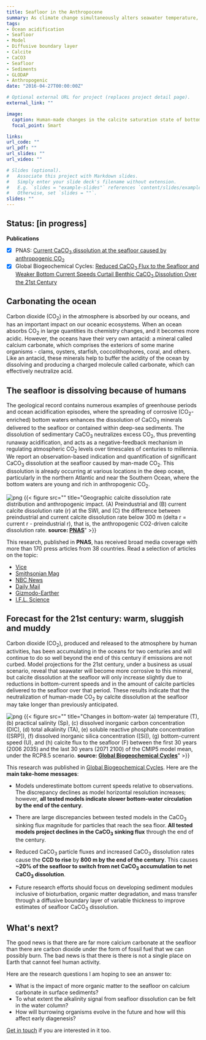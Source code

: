 ```yaml
---
title: Seafloor in the Anthropocene
summary: As climate change simultaneously alters seawater temperature, chemical composition, sea currents and the delivery of solid particles sinking from the surface, what might the seafloor of tomorrow look like?
tags:
- Ocean acidification
- Seafloor
- Model
- Diffusive boundary layer
- Calcite
- CaCO3
- Seafloor
- Sediments
- GLODAP
- Anthropogenic
date: "2016-04-27T00:00:00Z"

# Optional external URL for project (replaces project detail page).
external_link: ""

image:
  caption: Human-made changes in the calcite saturation state of bottom waters [Olivier Sulpis]
  focal_point: Smart

links:
url_code: ""
url_pdf: ""
url_slides: ""
url_video: ""

# Slides (optional).
#   Associate this project with Markdown slides.
#   Simply enter your slide deck's filename without extension.
#   E.g. `slides = "example-slides"` references `content/slides/example-slides.md`.
#   Otherwise, set `slides = ""`.
slides: ""
---
```


## Status: [**in progress**]

**Publications**
- [x] PNAS: [Current CaCO<sub>3</sub> dissolution at the seafloor caused by anthropogenic CO<sub>2</sub>](https://osulpis.xyz/publication/journal-article/pnas2018/)
- [x] Global Biogeochemical Cycles: [Reduced CaCO<sub>3</sub> Flux to the Seafloor and Weaker Bottom Current Speeds Curtail Benthic CaCO<sub>3</sub> Dissolution Over the 21st Century](https://osulpis.xyz/publication/journal-article/gbc2019/)

## **Carbonating the ocean**

Carbon dioxide (CO<sub>2</sub>) in the atmosphere is absorbed by our oceans, and has an important impact on our oceanic ecosystems. When an ocean absorbs CO<sub>2</sub> in large quantities its chemistry changes, and it becomes more acidic. However, the oceans have their very own antacid: a mineral called calcium carbonate, which comprises the exteriors of some marine organisms - clams, oysters, starfish, coccolithophores, coral, and others. Like an antacid, these minerals help to buffer the acidity of the ocean by dissolving and producing a charged molecule called carbonate, which can effectively neutralize acid.

## **The seafloor is dissolving because of humans**

The geological record contains numerous examples of greenhouse periods and ocean acidification episodes, where the spreading of corrosive (CO<sub>2</sub>-enriched) bottom waters enhances the dissolution of CaCO<sub>3</sub> minerals delivered to the seafloor or contained within deep-sea sediments. The dissolution of sedimentary CaCO<sub>3</sub> neutralizes excess CO<sub>2</sub>, thus preventing runaway acidification, and acts as a negative-feedback mechanism in regulating atmospheric CO<sub>2</sub> levels over timescales of centuries to millennia. We report an observation-based indication and quantification of significant CaCO<sub>3</sub> dissolution at the seafloor caused by man-made CO<sub>2</sub>. This dissolution is already occurring at various locations in the deep ocean, particularly in the northern Atlantic and near the Southern Ocean, where the bottom waters are young and rich in anthropogenic CO<sub>2</sub>.

![png](./pnas_fig3.png)
{{< figure src="" title="Geographic calcite dissolution rate distribution and anthropogenic impact. (A) Preindustrial and (B) current calcite dissolution rate (r) at the SWI, and (C) the difference between preindustrial and current calcite dissolution rate below 300 m (delta r = current r - preindustrial r), that is, the anthropogenic CO2-driven calcite dissolution rate. **source: [PNAS](https://www.pnas.org/content/115/46/11700)**" >}}

This research, published in **PNAS**, has received broad media coverage with more than 170 press articles from 38 countries. Read a selection of articles on the topic:
- [Vice](https://www.vice.com/en_us/article/d3qaek/the-seafloor-is-dissolving-because-climate-change)
- [Smithsonian Mag](https://www.smithsonianmag.com/smart-news/parts-ocean-floor-are-disintegrating-180970706/)
- [NBC News](https://www.nbcnews.com/mach/science/climate-change-may-be-dissolving-ocean-floor-here-s-why-ncna935261)
- [Daily Mail](https://www.dailymail.co.uk/sciencetech/article-6334309/The-ocean-floor-DISSOLVING-rapidly-study-warns-human-activity-blame.html)
- [Gizmodo-Earther](https://earther.gizmodo.com/human-carbon-emissions-are-dissolving-the-ocean-floor-1830178302)
- [I.F.L. Science](https://www.iflscience.com/environment/our-oceans-are-becoming-so-acidic-it-could-dissolve-the-seabed/)

## **Forecast for the 21st century**: warm, sluggish and muddy

Carbon dioxide (CO<sub>2</sub>), produced and released to the atmosphere by human activities, has been accumulating in the oceans for two centuries and will continue to do so well beyond the end of this century if emissions are not curbed. Model projections for the 21st century, under a business as usual scenario, reveal that seawater will become more corrosive to this mineral, but calcite dissolution at the seafloor will only increase slightly due to reductions in bottom-current speeds and in the amount of calcite particles delivered to the seafloor over that period. These results indicate that the neutralization of human-made CO<sub>2</sub> by calcite dissolution at the seafloor may take longer than previously anticipated.

![png](./gbc_fig1.png)
{{< figure src="" title="Changes in bottom-water (a) temperature (T), (b) practical salinity (Sp), (c) dissolved inorganic carbon concentration (DIC), (d) total alkalinity (TA), (e) soluble reactive phosphate concentration ([SRP]), (f) dissolved inorganic silica concentration ([Si]), (g) bottom-current speed (U), and (h) calcite flux to the seafloor (F) between the first 30 years (2006 2035) and the last 30 years (2071 2100) of the CMIP5 model mean, under the RCP8.5 scenario. **source: [Global Biogeochemical Cycles](https://agupubs.onlinelibrary.wiley.com/doi/abs/10.1029/2019GB006230)**" >}}

This research was published in [Global Biogeochemical Cycles](https://agupubs.onlinelibrary.wiley.com/doi/abs/10.1029/2019GB006230). Here are the **main take-home messages**:

- Models underestimate bottom current speeds relative to observations. The discrepancy declines as model horizontal resolution increases; however, **all tested models indicate slower bottom-water circulation by the end of the century**.

- There are large discrepancies between tested models in the CaCO<sub>3</sub> sinking flux magnitude for particles that reach the sea floor. **All tested models project declines in the CaCO<sub>3</sub> sinking flux** through the end of the century.

- Reduced CaCO<sub>3</sub> particle fluxes and increased CaCO<sub>3</sub> dissolution rates cause the **CCD to rise** by **800 m by the end of the century**. This causes **~20% of the seafloor to switch from net CaCO<sub>3</sub> accumulation to net CaCO<sub>3</sub> dissolution**.

- Future research efforts should focus on developing sediment modules inclusive of bioturbation, organic matter degradation, and mass transfer through a diffusive boundary layer of variable thickness to improve estimates of seafloor CaCO<sub>3</sub> dissolution.

## **What's next?**

The good news is that there are far more calcium carbonate at the seafloor than there are carbon dioxide under the form of fossil fuel that we can possibly burn. The bad news is that there is there is not a single place on Earth that cannot feel human activity.

Here are the research questions I am hoping to see an answer to:
- What is the impact of more organic matter to the seafloor on calcium carbonate in surface sediments?
- To what extent the alkalinity signal from seafloor dissolution can be felt in the water column?
- How will burrowing organisms evolve in the future and how will this affect early diagenesis?

[Get in touch](https://osulpis.xyz/#contact) if you are interested in it too. 




